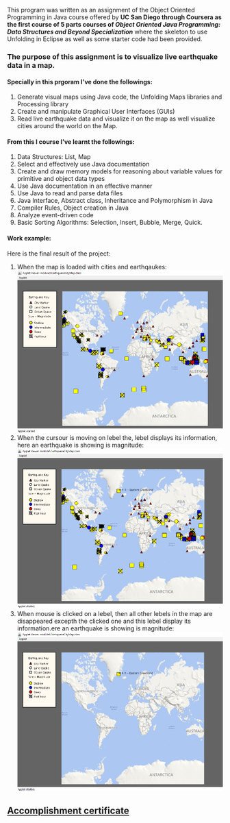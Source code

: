 This program was written as an assignment of the Object Oriented Programming in Java course offered by __UC San Diego through Coursera as the first course of 5 parts courses of _Object Oriented Java Programming: Data Structures and Beyond Specialization___ where the skeleton to use Unfolding in Eclipse as well as some starter code had been provided.

### The purpose of this assignment is to visualize live earthquake data in a map. 

#### Specially in this prgoram I've done the followings:
1. Generate visual maps using Java code, the Unfolding Maps libraries and Processing library
1. Create and manipulate Graphical User Interfaces (GUIs)
1. Read live earthquake data and visualize it on the map as well visualize cities around the world on the Map.

#### From this I course I've learnt the followings:
1. Data Structures: List, Map
1. Select and effectively use Java documentation
1. Create and draw memory models for reasoning about variable values for primitive and object data types
1. Use Java documentation in an effective manner
1. Use Java to read and parse data files
1. Java Interface, Abstract class, Inheritance and Polymorphism in Java
1. Compiler Rules, Object creation in Java
1. Analyze event-driven code
1. Basic Sorting Algorithms:  Selection, Insert, Bubble, Merge, Quick. 
 

#### Work example:
Here is the final result of the project:
1. When the map is loaded with cities and earthqaukes: ![Loaded Map](/img/loadedmapeithwuake.png)
1. When the cursour is moving on lebel the, lebel displays its information, here an earthquake is showing is magnitude: ![](/img/mapwithquakemagnitude.png)
1. When mouse is clicked on a lebel, then all other lebels in the map are disappeared excepth the clicked one and this lebel display its information.ere an earthquake is showing is magnitude: ![](/img/clickedmapvisualization.png)

## [Accomplishment certificate](https://github.com/mmncoder/Coursera-Certificates/blob/master/2.1.%20Object%20Oriented%20Programming%20in%20Java.pdf)
